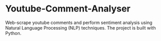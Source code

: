 # Youtube-Comment-Analyser
Web-scrape youtube comments and perform sentiment analysis using  Natural Language Processing (NLP) techniques. The project is built with Python.
